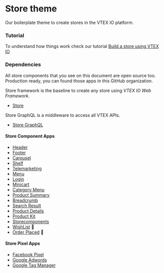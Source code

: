 # Store theme
Our boilerplate theme to create stores in the VTEX IO platform.

### Tutorial
To understand how things work check our tutorial [Build a store using VTEX IO](https://help.vtex.com/en/tracks/build-a-store-using-vtex-io)

### Dependencies
All store components that you see on this document are open source too. Production ready, you can found those apps in this GitHub organization. 
 
Store framework is the baseline to create any store using _VTEX IO Web Framework_.
- [Store](https://github.com/vtex-apps/store/blob/master/README.md)

Store GraphQL is a middleware to access all VTEX APIs.
- [Store GraphQL](https://github.com/vtex-apps/store-graphql/blob/master/README.md)

#### Store Component Apps 
- [Header](https://github.com/vtex-apps/store-header/blob/master/README.md)
- [Footer](https://github.com/vtex-apps/store-footer/blob/master/README.md)
- [Carousel](https://github.com/vtex-apps/carousel/blob/master/README.md)
- [Shelf](https://github.com/vtex-apps/shelf/blob/master/README.md)
- [Telemarketing](https://github.com/vtex-apps/telemarketing/blob/master/README.md)
- [Menu](https://github.com/vtex-apps/menu/blob/master/README.md)
- [Login](https://github.com/vtex-apps/login/blob/master/README.md)
- [Minicart](https://github.com/vtex-apps/minicart/blob/master/README.md)
- [Category Menu](https://github.com/vtex-apps/category-menu/blob/master/README.md)
- [Product Summary](https://github.com/vtex-apps/product-summary/blob/master/README.md)
- [Breadcrumb](https://github.com/vtex-apps/breadcrumb/blob/master/README.md)
- [Search Result](https://github.com/vtex-apps/search-result/blob/master/README.md)
- [Product Details](https://github.com/vtex-apps/product-details/blob/master/README.md)
- [Product Kit](https://github.com/vtex-apps/product-kit/blob/master/README.md)
- [Storecomponents](https://github.com/vtex-apps/store-components/blob/master/README.md)
- [WishList](https://github.com/vtex-apps/wishlist/blob/master/README.md) :construction:
- [Order Placed](https://github.com/vtex-apps/order-placed/blob/master/README.md) :construction:

#### Store Pixel Apps
 
 - [Facebook Pixel](https://github.com/vtex-apps/facebook-pixel/blob/master/README.md)
 - [Google Adwords](https://github.com/vtex-apps/google-adwords/blob/master/README.md)
 - [Google Tag Manager](https://github.com/vtex-apps/google-tag-manager/blob/master/README.md)
